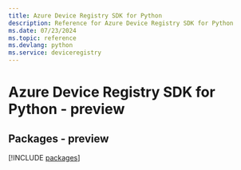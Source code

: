 ```yaml
---
title: Azure Device Registry SDK for Python
description: Reference for Azure Device Registry SDK for Python
ms.date: 07/23/2024
ms.topic: reference
ms.devlang: python
ms.service: deviceregistry
---
```

# Azure Device Registry SDK for Python - preview
## Packages - preview
[!INCLUDE [packages](device-registry-index.md)]